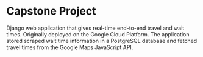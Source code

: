 # Capstone Project

Django web application that gives real-time end-to-end travel and wait times. Originally deployed on the Google Cloud Platform. The application stored scraped wait time information in a PostgreSQL database and fetched travel times from the Google Maps JavaScript API.
